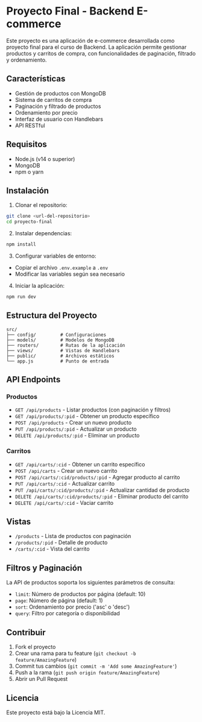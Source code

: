 # Proyecto Final - Backend E-commerce

Este proyecto es una aplicación de e-commerce desarrollada como proyecto final para el curso de Backend. La aplicación permite gestionar productos y carritos de compra, con funcionalidades de paginación, filtrado y ordenamiento.

## Características

- Gestión de productos con MongoDB
- Sistema de carritos de compra
- Paginación y filtrado de productos
- Ordenamiento por precio
- Interfaz de usuario con Handlebars
- API RESTful

## Requisitos

- Node.js (v14 o superior)
- MongoDB
- npm o yarn

## Instalación

1. Clonar el repositorio:
```bash
git clone <url-del-repositorio>
cd proyecto-final
```

2. Instalar dependencias:
```bash
npm install
```

3. Configurar variables de entorno:
- Copiar el archivo `.env.example` a `.env`
- Modificar las variables según sea necesario

4. Iniciar la aplicación:
```bash
npm run dev
```

## Estructura del Proyecto

```
src/
├── config/         # Configuraciones
├── models/         # Modelos de MongoDB
├── routers/        # Rutas de la aplicación
├── views/          # Vistas de Handlebars
├── public/         # Archivos estáticos
└── app.js          # Punto de entrada
```

## API Endpoints

### Productos

- `GET /api/products` - Listar productos (con paginación y filtros)
- `GET /api/products/:pid` - Obtener un producto específico
- `POST /api/products` - Crear un nuevo producto
- `PUT /api/products/:pid` - Actualizar un producto
- `DELETE /api/products/:pid` - Eliminar un producto

### Carritos

- `GET /api/carts/:cid` - Obtener un carrito específico
- `POST /api/carts` - Crear un nuevo carrito
- `POST /api/carts/:cid/products/:pid` - Agregar producto al carrito
- `PUT /api/carts/:cid` - Actualizar carrito
- `PUT /api/carts/:cid/products/:pid` - Actualizar cantidad de producto
- `DELETE /api/carts/:cid/products/:pid` - Eliminar producto del carrito
- `DELETE /api/carts/:cid` - Vaciar carrito

## Vistas

- `/products` - Lista de productos con paginación
- `/products/:pid` - Detalle de producto
- `/carts/:cid` - Vista del carrito

## Filtros y Paginación

La API de productos soporta los siguientes parámetros de consulta:

- `limit`: Número de productos por página (default: 10)
- `page`: Número de página (default: 1)
- `sort`: Ordenamiento por precio ('asc' o 'desc')
- `query`: Filtro por categoría o disponibilidad

## Contribuir

1. Fork el proyecto
2. Crear una rama para tu feature (`git checkout -b feature/AmazingFeature`)
3. Commit tus cambios (`git commit -m 'Add some AmazingFeature'`)
4. Push a la rama (`git push origin feature/AmazingFeature`)
5. Abrir un Pull Request

## Licencia

Este proyecto está bajo la Licencia MIT. 
